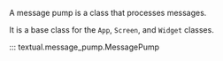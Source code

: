 A message pump is a class that processes messages.

It is a base class for the `App`, `Screen`, and `Widget` classes.

::: textual.message_pump.MessagePump
